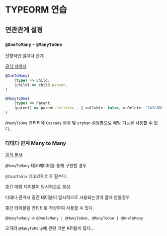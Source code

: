 # TYPEORM 연습

## 연관관계 설정

### `@OneToMany` - `@ManyToOne`

전형적인 일대다 관계

[공식 페이지](https://typeorm.io/#/many-to-one-one-to-many-relations)

```typescript
@OneToMany(
    (type) => Child,
    (child) => child.parent,
)
```

```typescript
@ManyToOne(
    (type) => Parent,
    (parent) => parent.children , { nullable: false, onDelete: 'CASCADE'}
)
```

`@ManyToOne` 엔티티에 `Cascade` 설정 및 `orphan` 설정함으로 해당 기능을 사용할 수 있다.

### 다대다 관계 Many to Many

[공식 문서](https://typeorm.io/#/many-to-many-relations)

`@ManyToMany` 데코레이터를 통해 구현할 경우

`@JoinTable` 데코레이터가 필수다.

중간 매핑 테이블이 암시적으로 생성.

다대다 관계시 중간 테이블이 암시적으로 사용되는것이 맘에 안들경우

중간 테이블을 엔티티로 격상하여 사용할 수 있다.

`@ManyToMany` -> `@OneToMany | @ManyToOne, @ManyToOne | @OneToMany`

오히려 `@ManyToMany`에 관련 기본 API들이 많다...
